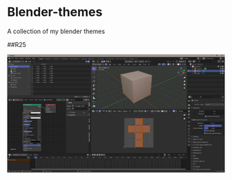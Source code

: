 # Blender-themes
A collection of my blender themes

##R25

![r25](https://raw.githubusercontent.com/xdanielc/Blender-themes/main/r25.png)
